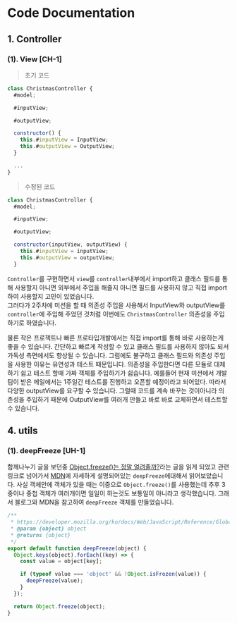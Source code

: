 # Code Documentation

## 1. Controller

### (1). View [CH-1]

> 초기 코드

```js
class ChristmasController {
  #model;

  #inputView;

  #outputView;

  constructor() {
    this.#inputView = InputView;
    this.#outputView = OutputView;
  }

  ...
}
```

> 수정된 코드

```js
class ChristmasController {
  #model;

  #inputView;

  #outputView;

  constructor(inputView, outputView) {
    this.#inputView = inputView;
    this.#outputView = outputView;
  }
```

`Controller`를 구현하면서 `view`를 `controller`내부에서 import하고 클래스 필드를 통해 사용할지 아니면 외부에서 주입을 해줄지 아니면 필드를 사용하지 않고 직접 import하여 사용할지 고민이 있었습니다.  
그러다가 2주차에 미션을 할 때 의존성 주입을 사용해서 InputView와 outputView를 `controller`에 주입해 주었던 것처럼 이번에도 `ChristmasController` 의존성을 주입하기로 하였습니다.

물론 작은 프로젝트나 빠른 프로타입개발에서는 직접 import를 통해 바로 사용하는게 좋을 수 있습니다. 간단하고 빠르게 작성할 수 있고 클래스 필드를 사용하지 않아도 되서 가독성 측면에서도 향상될 수 있습니다. 그럼에도 불구하고 클래스 필드와 의존성 주입을 사용한 이유는 유연성과 테스트 때문입니다. 의존성을 주입한다면 다른 모듈로 대체하기 쉽고 테스트 할때 가짜 객체를 주입하기가 쉽습니다. 예를들어 현재 미션에서 개발팀이 받은 메일에서는 1주일간 테스트를 진행하고 오픈할 예정이라고 되어있다. 따라서 다양한 outputView를 요구할 수 있습니다. 그럴때 코드를 계속 바꾸는 것이아니라 의존성을 주입하기 때문에 OutputView를 여러개 만들고 바로 바로 교체하면서 테스트할 수 있습니다.

## 4. utils

### (1). deepFreeze [UH-1]

함께나누기 글을 보던중 [Object.freeze()는 정말 얼려줄까?](https://velog.io/@brgndy/Object.freeze%EB%8A%94-%EC%A0%95%EB%A7%90-%EC%96%BC%EB%A0%A4%EC%A4%84%EA%B9%8C)라는 글을 읽게 되었고 관련 링크로 넘어가서 [MDN](https://developer.mozilla.org/ko/docs/Web/JavaScript/Reference/Global_Objects/Object/freeze#%EC%98%88%EC%A0%9C)에 자세하게 설명되어있는 `deepFreeze`에대해서 읽어보았습니다. 사실 객체안에 객체가 있을 때는 이중으로 `Object.freeze()`를 사용했는데 추후 3중이나 중첩 객체가 여러개이면 일일이 하는것도 보통일이 아니라고 생각했습니다. 그래서 블로그와 MDN을 참고하여 `deepFreeze` 객체를 만들었습니다.

```js
/**
 * https://developer.mozilla.org/ko/docs/Web/JavaScript/Reference/Global_Objects/Object/freeze#%EC%98%88%EC%A0%9C
 * @param {object} object
 * @returns {object}
 */
export default function deepFreeze(object) {
  Object.keys(object).forEach((key) => {
    const value = object[key];

    if (typeof value === 'object' && !Object.isFrozen(value)) {
      deepFreeze(value);
    }
  });

  return Object.freeze(object);
}
```

